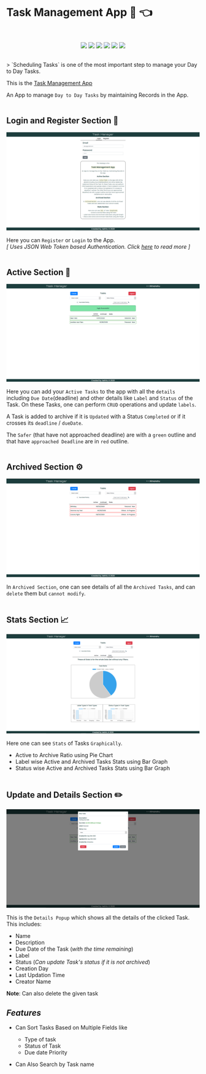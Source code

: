 # **Task Management App 📅 👈**

<br/>

<p align="center">
<img src="https://img.shields.io/badge/backend-NodeJS-darkgreen?style=flat&logo=Node.js">
<img src="https://img.shields.io/badge/framework-ExpressJS-yellowgreen?style=flat">
<img src="https://img.shields.io/badge/frontend-ReactJS-blue?style=flat&logo=React">
<img src="https://img.shields.io/badge/database-MongoDB-darkgreen?style=flat&logo=MongoDB">
<img src="https://img.shields.io/badge/Authentication-JSON Web Tokens-orange?style=flat&logo=json-web-tokens">
<img src="https://img.shields.io/badge/Other technologies-Context API-9cf?">
</p>
<br/>
> `Scheduling Tasks` is one of the most important step to manage your Day to Day Tasks.

This is the [Task Management App](https://myhacktaskmanager.netlify.app)

An App to manage `Day to Day Tasks` by maintaining Records in the App. <br /><br />

## **Login and Register Section 🔑**

<img src="./assets/Login.png">

Here you can `Register` or `Login` to the App. <br/>
_[ Uses JSON Web Token based Authentication.
Click [here](https://jwt.io/introduction/) to read more ]_<br /><br />

## **Active Section 💼**

<img src="./assets/Active.png">

Here you can add your `Active Tasks` to the app with all the `details` including `Due Date`(deadline) and other details like `Label` and `Status` of the Task. On these Tasks, one can perform `CRUD` operations and update `labels`.

A Task is added to archive if it is `Updated` with a Status `Completed` or if it crosses its `deadline` / `dueDate`.

The `Safer` (that have not approached deadline) are with a `green` outline and that have `approached Deadline` are in `red` outline.<br /><br />

## **Archived Section ⚙️**

<img src="./assets/Archive.png">

In `Archived Section`, one can see details of all the `Archived Tasks`, and can `delete` them but `cannot modify`.<br /><br />

## **Stats Section 📈**

<img src="./assets/Stats.png" />

Here one can see `Stats` of Tasks `Graphically`.

- Active to Archive Ratio using Pie Chart
- Label wise Active and Archived Tasks Stats using Bar Graph
- Status wise Active and Archived Tasks Stats using Bar Graph<br /><br />

## **Update and Details Section ✏️**

<img src="./assets/Update.png" />

This is the `Details Popup` which shows all the details of the clicked Task. This includes:

- Name
- Description
- Due Date of the Task (_with the time remaining_)
- Label
- Status (_Can update Task's status if it is not archived_)
- Creation Day
- Last Updation Time
- Creator Name

**Note**: Can also delete the given task

## _Features_

- Can Sort Tasks Based on Multiple Fields like

  - Type of task
  - Status of Task
  - Due date Priority

- Can Also Search by Task name

